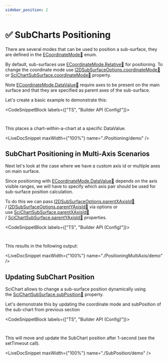 ```yaml
---
sidebar_position: 2
---
```


# ✅ SubCharts Positioning

There are several modes that can be used to position a sub-surface, they are defined in the [ECoordinateMode:blue_book:](https://www.scichart.com/documentation/js/current/typedoc/enums/ecoordinatemode.html) enum.

By default, sub-surfaces use [ECoordinateMode.Relative:blue_book:](https://www.scichart.com/documentation/js/current/typedoc/enums/ecoordinatemode.html#relative) for positioning. To change the coordinate mode use [I2DSubSurfaceOptions.coordinateMode:blue_book:](https://www.scichart.com/documentation/js/current/typedoc/interfaces/i2dsubsurfaceoptions.html#coordinatemode) or [SciChartSubSurface.coordinateMode:blue_book:](https://www.scichart.com/documentation/js/current/typedoc/classes/scichartsubsurface.html#coordinatemode) property.

Note [ECoordinateMode.DataValue:blue_book:](https://www.scichart.com/documentation/js/current/typedoc/enums/ecoordinatemode.html#datavalue) require axes to be present on the main surface and that they are specified as parent axes of the sub-surface.

Let's create a basic example to demonstrate this:

<CodeSnippetBlock labels={["TS", "Builder API (Config)"]}>
```ts {68} showLineNumbers file=./Positioning/demo.ts start=region_A_start end=region_A_end
```
```ts showLineNumbers file=./Positioning/demo.ts start=region_B_start end=region_B_end
```
</CodeSnippetBlock>

This places a chart-within-a-chart at a specific DataValue.

<LiveDocSnippet maxWidth={"100%"} name="./Positioning/demo" />

SubChart Positioning in Multi-Axis Scenarios
--------------------------------------------

Next let's look at the case where we have a custom axis id or multiple axes on main surface.

Since positioning with [ECoordinateMode.DataValue:blue_book:](https://www.scichart.com/documentation/js/current/typedoc/enums/ecoordinatemode.html#datavalue) depends on the axis visible ranges, we will have to specify which axis pair should be used for sub-surface position calculation.

To do this we can pass [I2DSubSurfaceOptions.parentXAxisId:blue_book:](https://www.scichart.com/documentation/js/current/typedoc/interfaces/i2dsubsurfaceoptions.html#parentxaxisid) / [I2DSubSurfaceOptions.parentYAxisId:blue_book:](https://www.scichart.com/documentation/js/current/typedoc/interfaces/i2dsubsurfaceoptions.html#parentyaxisid) via options or use [SciChartSubSurface.parentXAxisId:blue_book:](https://www.scichart.com/documentation/js/current/typedoc/classes/scichartsubsurface.html#parentxaxisid) / [SciChartSubSurface.parentYAxisId:blue_book:](https://www.scichart.com/documentation/js/current/typedoc/classes/scichartsubsurface.html#parentyaxisid) properties.

<CodeSnippetBlock labels={["TS", "Builder API (Config)"]}>
```ts {86-87} showLineNumbers file=./PositioningMultiAxis/demo.ts start=region_A_start end=region_A_end
```
```ts showLineNumbers file=./PositioningMultiAxis/demo.ts start=region_B_start end=region_B_end
```
</CodeSnippetBlock>

This results in the following output:

<LiveDocSnippet maxWidth={"100%"} name="./PositioningMultiAxis/demo" />

Updating SubChart Position
--------------------------

SciChart allows to change a sub-surface position dynamically using the [SciChartSubSurface.subPosition:blue_book:](https://www.scichart.com/documentation/js/current/typedoc/classes/scichartsubsurface.html#subposition) property.

Let's demonstrate this by updating the coordinate mode and subPosition of the sub-chart from previous section

<CodeSnippetBlock labels={["TS", "Builder API (Config)"]}>
```ts {88} showLineNumbers file=./SubPosition/demo.ts start=region_A_start end=region_A_end
```
```ts showLineNumbers file=./SubPosition/demo.ts start=region_B_start end=region_B_end
```
</CodeSnippetBlock>

This will move and update the SubChart position after 1-second (see the setTimeout call).

<LiveDocSnippet maxWidth={"100%"} name="./SubPosition/demo" />